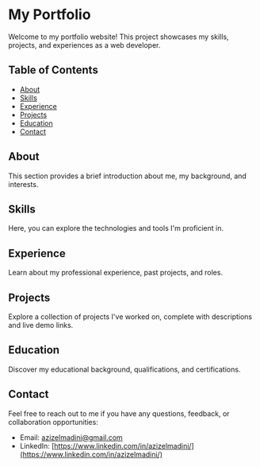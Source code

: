 # My Portfolio

Welcome to my portfolio website! This project showcases my skills, projects, and experiences as a web developer.

## Table of Contents

- [About](#about)
- [Skills](#skills)
- [Experience](#experience)
- [Projects](#projects)
- [Education](#education)
- [Contact](#contact)

## About

This section provides a brief introduction about me, my background, and interests.

## Skills

Here, you can explore the technologies and tools I'm proficient in.

## Experience

Learn about my professional experience, past projects, and roles.

## Projects

Explore a collection of projects I've worked on, complete with descriptions and live demo links.

## Education

Discover my educational background, qualifications, and certifications.

## Contact

Feel free to reach out to me if you have any questions, feedback, or collaboration opportunities:

- Email: [azizelmadini@gmail.com](mailto:azizelmadini@gmail.com)
- LinkedIn: [https://www.linkedin.com/in/azizelmadini/](https://www.linkedin.com/in/azizelmadini/)
